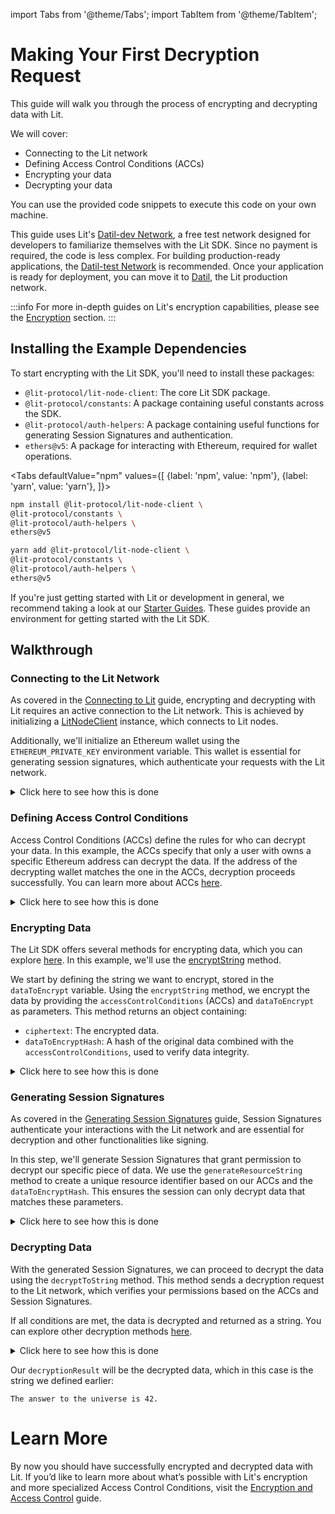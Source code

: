 import Tabs from '@theme/Tabs'; import TabItem from '@theme/TabItem';

# Making Your First Decryption Request

This guide will walk you through the process of encrypting and decrypting data with Lit. 

We will cover: 

- Connecting to the Lit network
- Defining Access Control Conditions (ACCs)
- Encrypting your data
- Decrypting your data

You can use the provided code snippets to execute this code on your own machine.

This guide uses Lit's [Datil-dev Network](../../connecting-to-a-lit-network/testnets#datil-dev), a free test network designed for developers to familiarize themselves with the Lit SDK. Since no payment is required, the code is less complex. For building production-ready applications, the [Datil-test Network](../../connecting-to-a-lit-network/testnets#datil-test) is recommended. Once your application is ready for deployment, you can move it to [Datil](../../connecting-to-a-lit-network/mainnets#datil), the Lit production network.

:::info
For more in-depth guides on Lit's encryption capabilities, please see the [Encryption](../../sdk/access-control/intro) section.
:::

## Installing the Example Dependencies

To start encrypting with the Lit SDK, you'll need to install these packages:

- `@lit-protocol/lit-node-client`: The core Lit SDK package.
- `@lit-protocol/constants`: A package containing useful constants across the SDK.
- `@lit-protocol/auth-helpers`: A package containing useful functions for generating Session Signatures and authentication.
- `ethers@v5`: A package for interacting with Ethereum, required for wallet operations.

<Tabs
defaultValue="npm"
values={[
{label: 'npm', value: 'npm'},
{label: 'yarn', value: 'yarn'},
]}>
<TabItem value="npm">

```bash
npm install @lit-protocol/lit-node-client \
@lit-protocol/constants \
@lit-protocol/auth-helpers \
ethers@v5
```

</TabItem>

<TabItem value="yarn">

```bash
yarn add @lit-protocol/lit-node-client \
@lit-protocol/constants \
@lit-protocol/auth-helpers \
ethers@v5
```

</TabItem>
</Tabs>

If you're just getting started with Lit or development in general, we recommend taking a look at our [Starter Guides](https://github.com/LIT-Protocol/developer-guides-code/tree/master/starter-guides). These guides provide an environment for getting started with the Lit SDK.

## Walkthrough

### Connecting to the Lit Network

As covered in the [Connecting to Lit](./connecting-to-lit) guide, encrypting and decrypting with Lit requires an active connection to the Lit network. This is achieved by initializing a [LitNodeClient](./connecting-to-lit) instance, which connects to Lit nodes.

Additionally, we'll initialize an Ethereum wallet using the `ETHEREUM_PRIVATE_KEY` environment variable. This wallet is essential for generating session signatures, which authenticate your requests with the Lit network.

<details>
<summary>Click here to see how this is done</summary>
<p>

```ts
import { LitNodeClient, encryptString, decryptToString } from "@lit-protocol/lit-node-client";
import { LitNetwork, LIT_RPC } from "@lit-protocol/constants";
import * as ethers from "ethers";

const litNodeClient = new LitNodeClient({
  litNetwork: LitNetwork.DatilDev,
  debug: false
});
await litNodeClient.connect();

const ethersWallet = new ethers.Wallet(
  process.env.ETHEREUM_PRIVATE_KEY!, // Replace with your private key
  new ethers.providers.JsonRpcProvider(LIT_RPC.CHRONICLE_YELLOWSTONE)
);
```

</p>
</details>

### Defining Access Control Conditions

Access Control Conditions (ACCs) define the rules for who can decrypt your data. In this example, the ACCs specify that only a user with owns a specific Ethereum address can decrypt the data. If the address of the decrypting wallet matches the one in the ACCs, decryption proceeds successfully. You can learn more about ACCs [here](../../sdk/access-control/intro).

<details>
<summary>Click here to see how this is done</summary>
<p>

```ts
const accessControlConditions = [
    {
        contractAddress: "",
        standardContractType: "",
        chain: "ethereum",
        method: "",
        parameters: [":userAddress"],
        returnValueTest: {
        comparator: "=",
        value: ethersWallet.address, // <--- The address of the wallet that can decrypt the data
        },
    },
];
```

</p>
</details>

### Encrypting Data

The Lit SDK offers several methods for encrypting data, which you can explore [here](https://v6-api-doc-lit-js-sdk.vercel.app/modules/encryption_src.html). In this example, we'll use the [encryptString](https://v6-api-doc-lit-js-sdk.vercel.app/functions/encryption_src.encryptString.html) method.

We start by defining the string we want to encrypt, stored in the `dataToEncrypt` variable. Using the `encryptString` method, we encrypt the data by providing the `accessControlConditions` (ACCs) and `dataToEncrypt` as parameters. This method returns an object containing:

- `ciphertext`: The encrypted data.
- `dataToEncryptHash`: A hash of the original data combined with the `accessControlConditions`, used to verify data integrity.

<details>
<summary> Click here to see how this is done</summary>
<p>

```ts
const dataToEncrypt = "The answer to the universe is 42.";

const { ciphertext, dataToEncryptHash } = await encryptString(
    {
        accessControlConditions,
        dataToEncrypt,
    },
    litNodeClient
);
```

</p>
</details>

### Generating Session Signatures

As covered in the [Generating Session Signatures](./generating-session-sigs) guide, Session Signatures authenticate your interactions with the Lit network and are essential for decryption and other functionalities like signing.

In this step, we'll generate Session Signatures that grant permission to decrypt our specific piece of data. We use the `generateResourceString` method to create a unique resource identifier based on our ACCs and the `dataToEncryptHash`. This ensures the session can only decrypt data that matches these parameters.

<details>
<summary>Click here to see how this is done</summary>
<p>

```ts
import {
  createSiweMessage,
  generateAuthSig,
  LitAbility,
  LitAccessControlConditionResource,
} from "@lit-protocol/auth-helpers";

const sessionSigs = await litNodeClient.getSessionSigs({
    chain: "ethereum",
    expiration: new Date(Date.now() + 1000 * 60 * 10).toISOString(), // 10 minutes
    resourceAbilityRequests: [
        {
            resource: new LitAccessControlConditionResource(
                await LitAccessControlConditionResource.generateResourceString(
                    accessControlConditions,
                    dataToEncryptHash
                )
            ),
            ability: LitAbility.AccessControlConditionDecryption,
        },
    ],
    authNeededCallback: async ({
        uri,
        expiration,
        resourceAbilityRequests,
        }) => {
        const toSign = await createSiweMessage({
            uri,
            expiration,
            resources: resourceAbilityRequests,
            walletAddress: ethersWallet.address,
            nonce: await litNodeClient.getLatestBlockhash(),
            litNodeClient,
        });

        return await generateAuthSig({
            signer: ethersWallet,
            toSign,
        });
    },
});
```
</p>
</details>

### Decrypting Data

With the generated Session Signatures, we can proceed to decrypt the data using the `decryptToString` method. This method sends a decryption request to the Lit network, which verifies your permissions based on the ACCs and Session Signatures.

If all conditions are met, the data is decrypted and returned as a string. You can explore other decryption methods [here](https://v6-api-doc-lit-js-sdk.vercel.app/modules/encryption_src.html).

<details>
<summary> Click here to see how this is done</summary>
<p>

```ts
const decryptionResult = await decryptToString(
  {
      chain: "ethereum",
      ciphertext,
      dataToEncryptHash,
      accessControlConditions,
      sessionSigs,
  },
  litNodeClient
);
```

</p>
</details>

Our `decryptionResult` will be the decrypted data, which in this case is the string we defined earlier:

 `The answer to the universe is 42.`

# Learn More

By now you should have successfully encrypted and decrypted data with Lit. If you’d like to learn more about what’s possible with Lit's encryption and more specialized Access Control Conditions, visit the [Encryption and Access Control](../../sdk/access-control/intro) guide.

<FeedbackComponent/>

